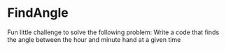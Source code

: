 # FindAngle
Fun little challenge to solve the following problem:
Write a code that finds the angle between the hour and minute hand at a given time
